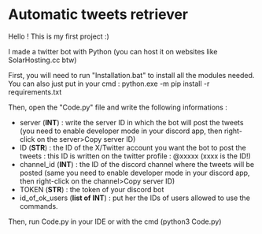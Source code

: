# Automatic tweets retriever
Hello ! This is my first project :)

I made a twitter bot with Python (you can host it on websites like SolarHosting.cc btw)

First, you will need to run "Installation.bat" to install all the modules needed. You can also just put in your cmd : python.exe -m pip install -r requirements.txt

Then, open the "Code.py" file and write the following informations : 
- server (**INT**) : write the server ID in which the bot will post the tweets (you need to enable developer mode in your discord app, then right-click on the server>Copy server ID)
- ID (**STR**) : the ID of the X/Twitter account you want the bot to post the tweets : this ID is written on the twitter profile : @xxxxx (xxxx is the ID!)
- channel_id (**INT**) : the ID of the discord channel where the tweets will be posted (same you need to enable developer mode in your discord app, then right-click on the channel>Copy server ID)
- TOKEN (**STR**) : the token of your discord bot
- id_of_ok_users (**list of INT**) : put her the IDs of users allowed to use the commands.

Then, run Code.py in your IDE or with the cmd (python3 Code.py)
